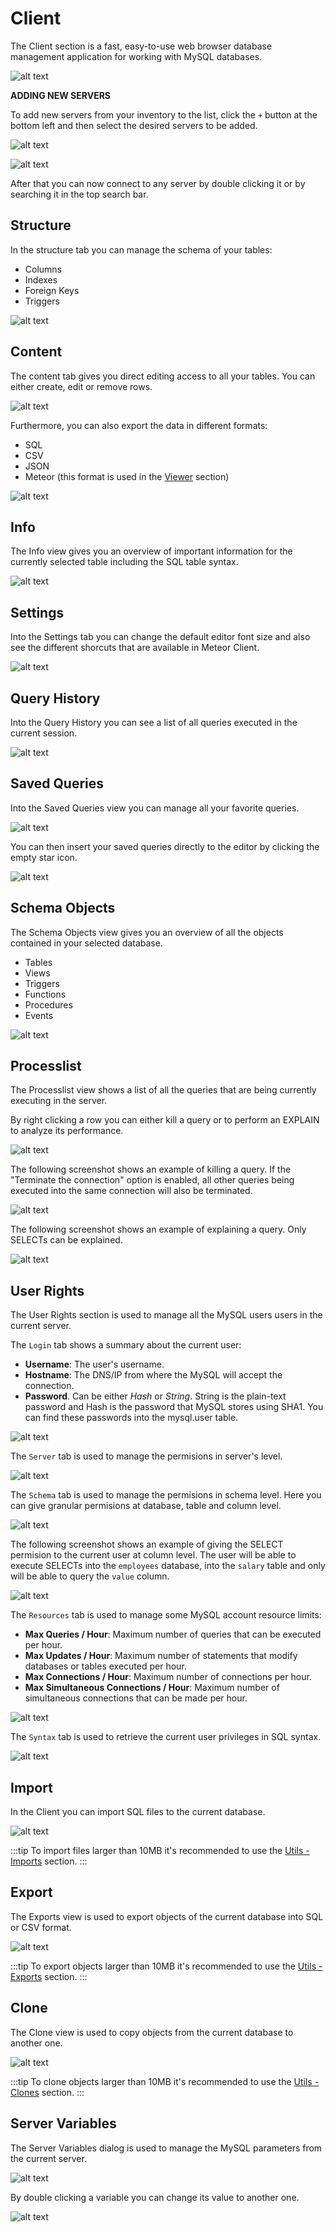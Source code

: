 # Client

The Client section is a fast, easy-to-use web browser database management application for working with MySQL databases.

![alt text](../../assets/client/client.png "Client - Editor")

**ADDING NEW SERVERS**

To add new servers from your inventory to the list, click the `+` button at the bottom left and then select the desired servers to be added. 

![alt text](../../assets/client/client-servers.png "Client - Servers")

![alt text](../../assets/client/client-servers-new.png "Client - New Server")

After that you can now connect to any server by double clicking it or by searching it in the top search bar.

## Structure

In the structure tab you can manage the schema of your tables: 

- Columns
- Indexes
- Foreign Keys
- Triggers

![alt text](../../assets/client/client-structure.png "Client - Structure")

## Content

The content tab gives you direct editing access to all your tables. You can either create, edit or remove rows.

![alt text](../../assets/client/client-content.png "Client - Content")

Furthermore, you can also export the data in different formats:

- SQL
- CSV
- JSON
- Meteor (this format is used in the [Viewer](../viewer) section)

![alt text](../../assets/client/client-content-export.png "Client - Content Export")

## Info

The Info view gives you an overview of important information for the currently selected table including the SQL table syntax.

![alt text](../../assets/client/client-info.png "Client - Info")

## Settings

Into the Settings tab you can change the default editor font size and also see the different shorcuts that are available in Meteor Client. 

![alt text](../../assets/client/client-settings.png "Client - Settings")

## Query History

Into the Query History you can see a list of all queries executed in the current session.

![alt text](../../assets/client/client-query-history.png "Client - Query History")

## Saved Queries

Into the Saved Queries view you can manage all your favorite queries.

![alt text](../../assets/client/client-saved-queries1.png "Client - Saved Queries 1")

You can then insert your saved queries directly to the editor by clicking the empty star icon.

![alt text](../../assets/client/client-saved-queries2.png "Client - Saved Queries 2")

## Schema Objects

The Schema Objects view gives you an overview of all the objects contained in your selected database.

- Tables
- Views
- Triggers
- Functions
- Procedures
- Events

![alt text](../../assets/client/client-schema-objects.png "Client - Schema Objects")

## Processlist

The Processlist view shows a list of all the queries that are being currently executing in the server.

By right clicking a row you can either kill a query or to perform an EXPLAIN to analyze its performance.

![alt text](../../assets/client/client-processlist.png "Client - Processlist")

The following screenshot shows an example of killing a query. If the "Terminate the connection" option is enabled, all other queries being executed into the same connection will also be terminated.

![alt text](../../assets/client/client-processlist-kill.png "Client - Processlist Kill")

The following screenshot shows an example of explaining a query. Only SELECTs can be explained.

![alt text](../../assets/client/client-processlist-explain.png "Client - Processlist Explain")

## User Rights

The User Rights section is used to manage all the MySQL users users in the current server.

The `Login` tab shows a summary about the current user:

- **Username**: The user's username.
- **Hostname**: The DNS/IP from where the MySQL will accept the connection.
- **Password**. Can be either *Hash* or *String*. String is the plain-text password and Hash is the password that MySQL stores using SHA1. You can find these passwords into the mysql.user table. 

![alt text](../../assets/client/client-rights-login.png "Client - User Rights - Login")

The `Server` tab is used to manage the permisions in server's level.

![alt text](../../assets/client/client-rights-server.png "Client - User Rights - Server")

The `Schema` tab is used to manage the permisions in schema level. Here you can give granular permisions at database, table and column level.

![alt text](../../assets/client/client-rights-schema.png "Client - User Rights - Schema")

The following screenshot shows an example of giving the SELECT permision to the current user at column level. The user will be able to execute SELECTs into the `employees` database, into the `salary` table and only will be able to query the `value` column.

![alt text](../../assets/client/client-rights-schema-edit.png "Client - User Rights - Schema Edit")

The `Resources` tab is used to manage some MySQL account resource limits:

- **Max Queries / Hour**: Maximum number of queries that can be executed per hour.
- **Max Updates / Hour**: Maximum number of statements that modify databases or tables executed per hour.
- **Max Connections / Hour**: Maximum number of connections per hour.
- **Max Simultaneous Connections / Hour**: Maximum number of simultaneous connections that can be made per hour.

![alt text](../../assets/client/client-rights-resources.png "Client - User Rights - Resources")

The `Syntax` tab is used to retrieve the current user privileges in SQL syntax. 

![alt text](../../assets/client/client-rights-sql.png "Client - User Rights - SQL Syntax")

## Import

In the Client you can import SQL files to the current database.

![alt text](../../assets/client/client-import.png "Client - Import")

:::tip
To import files larger than 10MB it's recommended to use the [Utils - Imports](./utils#imports) section.
:::

## Export

The Exports view is used to export objects of the current database into SQL or CSV format.

![alt text](../../assets/client/client-export.png "Client - Export")

:::tip
To export objects larger than 10MB it's recommended to use the [Utils - Exports](./utils#exports) section.
:::

## Clone

The Clone view is used to copy objects from the current database to another one.

![alt text](../../assets/client/client-clone.png "Client - Clone")

:::tip
To clone objects larger than 10MB it's recommended to use the [Utils - Clones](./utils#clones) section.
:::

## Server Variables

The Server Variables dialog is used to manage the MySQL parameters from the current server.

![alt text](../../assets/client/client-variables1.png "Client - Server Variables")

By double clicking a variable you can change its value to another one.

![alt text](../../assets/client/client-variables2.png "Client - Server Variables")